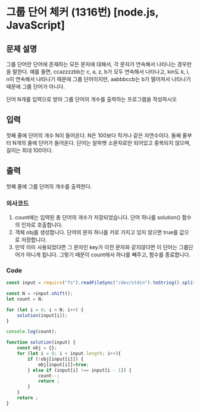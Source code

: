 # 그룹 단어 체커 (1316번) [node.js, JavaScript] 

## 문제 설명
그룹 단어란 단어에 존재하는 모든 문자에 대해서, 각 문자가 연속해서 나타나는 경우만을 말한다. 예를 들면, ccazzzzbb는 c, a, z, b가 모두 연속해서 나타나고, kin도 k, i, n이 연속해서 나타나기 때문에 그룹 단어이지만, aabbbccb는 b가 떨어져서 나타나기 때문에 그룹 단어가 아니다.

단어 N개를 입력으로 받아 그룹 단어의 개수를 출력하는 프로그램을 작성하시오

## 입력
첫째 줄에 단어의 개수 N이 들어온다. N은 100보다 작거나 같은 자연수이다. 둘째 줄부터 N개의 줄에 단어가 들어온다. 단어는 알파벳 소문자로만 되어있고 중복되지 않으며, 길이는 최대 100이다.

## 출력
첫째 줄에 그룹 단어의 개수를 출력한다.

### 의사코드 
1. count에는 입력된 총 단어의 개수가 저장되었습니다. 단어 하나를 solution() 함수의 인자로 호출합니다.
2. 객체 obj를 생성합니다. 단어의 문자 하나를 키로 가지고 있지 않으면 true를 값으로 저장합니다. 
3. 만약 이미 사용되었다면 그 문자인 key가 이전 문자와 같지않다면 이 단어는 그룹단어가 아니게 됩니다. 그렇기 때문이 count에서 하나를 빼주고, 함수를 종료합니다.

### Code
```js
const input = require("fs").readFileSync("/dev/stdin").toString().split("\n"); 

const N = +input.shift();
let count = N;

for (let i = 0; i < N; i++) {
    solution(input[i]);
}

console.log(count);

function solution(input) {
    const obj = {};
    for (let i = 0; i < input.length; i++){
        if (!obj[input[i]]) {
            obj[input[i]]=true;
        } else if (input[i] !== input[i - 1]) {
            count--;
            return ;
        }
    }
    return ;
}
```